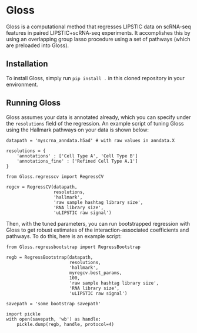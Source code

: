 # Gloss

Gloss is a computational method that regresses LIPSTIC data on scRNA-seq features in paired LIPSTIC+scRNA-seq experiments. It accomplishes this by using an overlapping group lasso procedure using a set of pathways (which are preloaded into Gloss).

## Installation

To install Gloss, simply run `pip install .` in this cloned repository in your environment.

## Running Gloss

Gloss assumes your data is annotated already, which you can specify under the `resolutions` field of the regression.
An example script of tuning Gloss using the Hallmark pathways on your data is shown below:

```{python}
datapath = 'myscrna_anndata.h5ad' # with raw values in anndata.X

resolutions = {
    'annotations' : ['Cell Type A', 'Cell Type B']
    'annotations_fine' : ['Refined Cell Type A.1']
}

from Gloss.regresscv import RegressCV

regcv = RegressCV(datapath,
                  resolutions,
                  'hallmark',
                  'raw sample hashtag library size',
                  'RNA library size',
                  'uLIPSTIC raw signal')
```

Then, with the tuned parameters, you can run bootstrapped regression with Gloss to get robust estimates of the interaction-associated coefficients and pathways.
To do this, here is an example script:

```{python}
from Gloss.regressbootstrap import RegressBootstrap

regb = RegressBootstrap(datapath,
                        resolutions,
                        'hallmark',
                        myregcv.best_params,
                        100,
                        'raw sample hashtag library size',
                        'RNA library size',
                        'uLIPSTIC raw signal')

savepath = 'some bootstrap savepath'

import pickle
with open(savepath, 'wb') as handle:
    pickle.dump(regb, handle, protocol=4)
```

